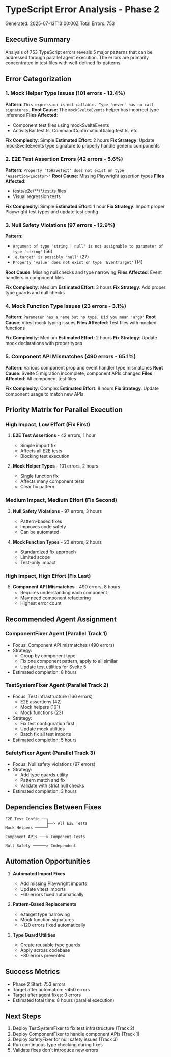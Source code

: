 # TypeScript Error Analysis - Phase 2
Generated: 2025-07-13T13:00:00Z
Total Errors: 753

## Executive Summary
Analysis of 753 TypeScript errors reveals 5 major patterns that can be addressed through parallel agent execution. The errors are primarily concentrated in test files with well-defined fix patterns.

## Error Categorization

### 1. Mock Helper Type Issues (101 errors - 13.4%)
**Pattern**: `This expression is not callable. Type 'never' has no call signatures.`
**Root Cause**: The `mockSvelteEvents` helper has incorrect type inference
**Files Affected**: 
- Component test files using mockSvelteEvents
- ActivityBar.test.ts, CommandConfirmationDialog.test.ts, etc.

**Fix Complexity**: Simple
**Estimated Effort**: 2 hours
**Fix Strategy**: Update mockSvelteEvents type signature to properly handle generic components

### 2. E2E Test Assertion Errors (42 errors - 5.6%)
**Pattern**: `Property 'toHaveText' does not exist on type 'Assertion<Locator>'`
**Root Cause**: Missing Playwright assertion types
**Files Affected**:
- tests/e2e/**/*.test.ts files
- Visual regression tests

**Fix Complexity**: Simple
**Estimated Effort**: 1 hour
**Fix Strategy**: Import proper Playwright test types and update test config

### 3. Null Safety Violations (97 errors - 12.9%)
**Pattern**: 
- `Argument of type 'string | null' is not assignable to parameter of type 'string'` (56)
- `'e.target' is possibly 'null'` (27)
- `Property 'value' does not exist on type 'EventTarget'` (14)

**Root Cause**: Missing null checks and type narrowing
**Files Affected**: Event handlers in component files

**Fix Complexity**: Medium
**Estimated Effort**: 3 hours
**Fix Strategy**: Add proper type guards and null checks

### 4. Mock Function Type Issues (23 errors - 3.1%)
**Pattern**: `Parameter has a name but no type. Did you mean 'arg0'`
**Root Cause**: Vitest mock typing issues
**Files Affected**: Test files with mocked functions

**Fix Complexity**: Medium
**Estimated Effort**: 2 hours
**Fix Strategy**: Update mock declarations with proper types

### 5. Component API Mismatches (490 errors - 65.1%)
**Pattern**: Various component prop and event handler type mismatches
**Root Cause**: Svelte 5 migration incomplete, component APIs changed
**Files Affected**: All component test files

**Fix Complexity**: Complex
**Estimated Effort**: 8 hours
**Fix Strategy**: Update component usage to match new APIs

## Priority Matrix for Parallel Execution

### High Impact, Low Effort (Fix First)
1. **E2E Test Assertions** - 42 errors, 1 hour
   - Simple import fix
   - Affects all E2E tests
   - Blocking test execution

2. **Mock Helper Types** - 101 errors, 2 hours
   - Single function fix
   - Affects many component tests
   - Clear fix pattern

### Medium Impact, Medium Effort (Fix Second)
3. **Null Safety Violations** - 97 errors, 3 hours
   - Pattern-based fixes
   - Improves code safety
   - Can be automated

4. **Mock Function Types** - 23 errors, 2 hours
   - Standardized fix approach
   - Limited scope
   - Test-only impact

### High Impact, High Effort (Fix Last)
5. **Component API Mismatches** - 490 errors, 8 hours
   - Requires understanding each component
   - May need component refactoring
   - Highest error count

## Recommended Agent Assignment

### ComponentFixer Agent (Parallel Track 1)
- Focus: Component API mismatches (490 errors)
- Strategy: 
  - Group by component type
  - Fix one component pattern, apply to all similar
  - Update test utilities for Svelte 5
- Estimated completion: 8 hours

### TestSystemFixer Agent (Parallel Track 2)
- Focus: Test infrastructure (166 errors)
  - E2E assertions (42)
  - Mock helpers (101)
  - Mock functions (23)
- Strategy:
  - Fix test configuration first
  - Update mock utilities
  - Batch fix all test imports
- Estimated completion: 5 hours

### SafetyFixer Agent (Parallel Track 3)
- Focus: Null safety violations (97 errors)
- Strategy:
  - Add type guards utility
  - Pattern match and fix
  - Validate with strict null checks
- Estimated completion: 3 hours

## Dependencies Between Fixes

```
E2E Test Config ──┐
                  ├──> All E2E Tests
Mock Helpers ─────┘

Component APIs ───> Component Tests

Null Safety ──────> Independent
```

## Automation Opportunities

1. **Automated Import Fixes**
   - Add missing Playwright imports
   - Update vitest imports
   - ~60 errors fixed automatically

2. **Pattern-Based Replacements**
   - e.target type narrowing
   - Mock function signatures
   - ~120 errors fixed automatically

3. **Type Guard Utilities**
   - Create reusable type guards
   - Apply across codebase
   - ~80 errors prevented

## Success Metrics

- Phase 2 Start: 753 errors
- Target after automation: ~450 errors
- Target after agent fixes: 0 errors
- Estimated total time: 8 hours (parallel execution)

## Next Steps

1. Deploy TestSystemFixer to fix test infrastructure (Track 2)
2. Deploy ComponentFixer to handle component APIs (Track 1)  
3. Deploy SafetyFixer for null safety issues (Track 3)
4. Run continuous type checking during fixes
5. Validate fixes don't introduce new errors
